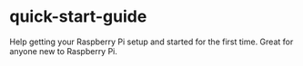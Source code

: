 # quick-start-guide
Help getting your Raspberry Pi setup and started for the first time. Great for anyone new to Raspberry Pi.
